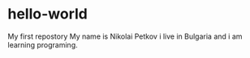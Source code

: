 # hello-world
My first repostory
My name is Nikolai Petkov i live in Bulgaria and i am learning programing.
